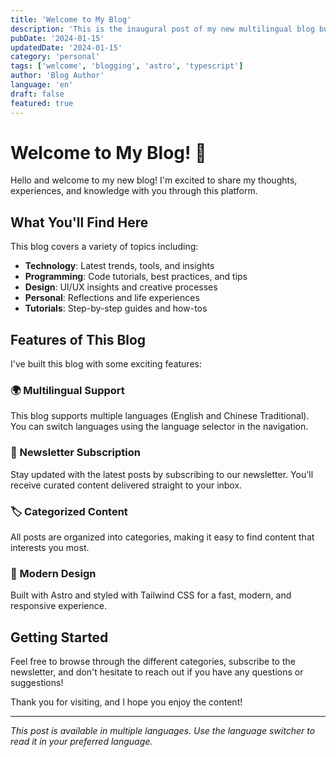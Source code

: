 ```yaml
---
title: 'Welcome to My Blog'
description: 'This is the inaugural post of my new multilingual blog built with Astro and TypeScript.'
pubDate: '2024-01-15'
updatedDate: '2024-01-15'
category: 'personal'
tags: ['welcome', 'blogging', 'astro', 'typescript']
author: 'Blog Author'
language: 'en'
draft: false
featured: true
---
```


# Welcome to My Blog! 🎉

Hello and welcome to my new blog! I'm excited to share my thoughts, experiences, and knowledge with you through this platform.

## What You'll Find Here

This blog covers a variety of topics including:

- **Technology**: Latest trends, tools, and insights
- **Programming**: Code tutorials, best practices, and tips
- **Design**: UI/UX insights and creative processes
- **Personal**: Reflections and life experiences
- **Tutorials**: Step-by-step guides and how-tos

## Features of This Blog

I've built this blog with some exciting features:

### 🌍 Multilingual Support

This blog supports multiple languages (English and Chinese Traditional). You can switch languages using the language selector in the navigation.

### 📧 Newsletter Subscription

Stay updated with the latest posts by subscribing to our newsletter. You'll receive curated content delivered straight to your inbox.

### 🏷️ Categorized Content

All posts are organized into categories, making it easy to find content that interests you most.

### 🎨 Modern Design

Built with Astro and styled with Tailwind CSS for a fast, modern, and responsive experience.

## Getting Started

Feel free to browse through the different categories, subscribe to the newsletter, and don't hesitate to reach out if you have any questions or suggestions!

Thank you for visiting, and I hope you enjoy the content!

---

_This post is available in multiple languages. Use the language switcher to read it in your preferred language._
